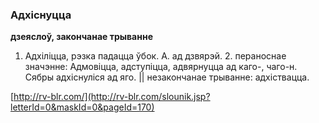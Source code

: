 ### Адхіснуцца
**дзеяслоў, закончанае трыванне**

1. Адхіліцца, рэзка падацца ўбок. А. ад дзвярэй. 2. пераноснае значэнне: Адмовіцца, адступіцца, адвярнуцца ад каго-, чаго-н. Сябры адхіснуліся ад яго. || незакончанае трыванне: адхіствацца.

<a rel="author">[http://rv-blr.com/](http://rv-blr.com/slounik.jsp?letterId=0&maskId=0&pageId=170)</a>
